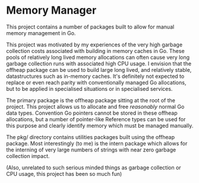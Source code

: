 # Memory Manager

This project contains a number of packages built to allow for manual memory management in Go.

This project was motivated by my experiences of the very high garbage collection costs associated with building in memory caches in Go. These pools of relatively long lived memory allocations can often cause very long garbage collection runs with associated high CPU usage. I envision that the offheap package can be used to build large long lived, and relatively stable, datastructures such as in-memory caches. It's definitely not expected to replace or even reach parity with conventionally managed Go allocations, but to be applied in specialised situations or in specialised services.

The primary package is the offheap package sitting at the root of the project. This project allows us to allocate and free _reasonably_ normal Go data types. Convention Go pointers cannot be stored in these offheap allocations, but a number of pointer-like Reference types can be used for this purpose and clearly identify memory which must be managed manually.

The pkg/ directory contains utilities packages built using the offheap package. Most interestingly (to me) is the intern package which allows for the interning of very large numbers of strings with near zero garbage collection impact.

(Also, unrelated to such serious minded things as garbage collection or CPU usage, this project has been so much fun)
